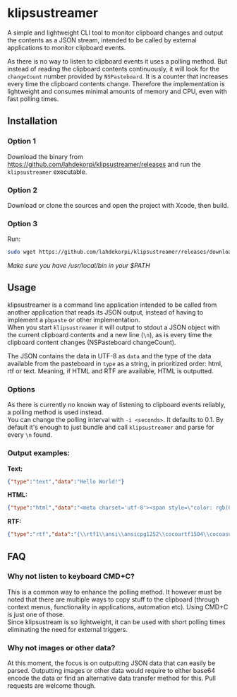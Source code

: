 # klipsustreamer
A simple and lightweight CLI tool to monitor clipboard changes and output the contents as a JSON stream, intended to be called by external applications to monitor clipboard events.

As there is no way to listen to clipboard events it uses a polling method. But instead of reading the clipboard contents continuously, it will look for the `changeCount` number provided by `NSPasteboard`. It is a counter that increases every time the clipboard contents change. Therefore the implementation is lightweight and consumes minimal amounts of memory and CPU, even with fast polling times.

## Installation
### Option 1
Download the binary from https://github.com/lahdekorpi/klipsustreamer/releases and run the `klipsustreamer` executable.
### Option 2
Download or clone the sources and open the project with Xcode, then build.
### Option 3
Run:  
```bash
sudo wget https://github.com/lahdekorpi/klipsustreamer/releases/download/v1.0.0/klipsustreamer -O /usr/local/bin/klipsustreamer && sudo chmod a+rx /usr/local/bin/klipsustreamer
```  
_Make sure you have /usr/local/bin in your $PATH_

## Usage
klipsustreamer is a command line application intended to be called from another application that reads its JSON output, instead of having to implement a `pbpaste` or other implementation.  
When you start `klipsustreamer` it will output to stdout a JSON object with the current clipboard contents and a new line (`\n`), as is every time the clipboard content changes (NSPasteboard changeCount).

The JSON contains the data in UTF-8 as `data` and the type of the data available from the pasteboard in `type` as a string, in prioritized order: html, rtf or text. Meaning, if HTML and RTF are available, HTML is outputted.

### Options
As there is currently no known way of listening to clipboard events reliably, a polling method is used instead.  
You can change the polling interval with `-i <seconds>`. It defaults to 0.1. 
By default it's enough to just bundle and call `klipsustreamer` and parse for every `\n` found.

### Output examples:
**Text:**
```json
{"type":"text","data":"Hello World!"}
```  
**HTML:**
```json
{"type":"html","data":"<meta charset='utf-8'><span style=\"color: rgb(0, 0, 0); font-family: &quot;helvetica neue&quot;; font-size: medium; font-style: normal; font-variant-ligatures: normal; font-variant-caps: normal; font-weight: normal; letter-spacing: normal; orphans: 2; text-align: start; text-indent: 0px; text-transform: none; white-space: normal; widows: 2; word-spacing: 0px; -webkit-text-stroke-width: 0px; text-decoration-style: initial; text-decoration-color: initial; display: inline !important; float: none;\">Hello World!<\/span>"}
```  
**RTF:**
```json
{"type":"rtf","data":"{\\rtf1\\ansi\\ansicpg1252\\cocoartf1504\\cocoasubrtf830\n{\\fonttbl\\f0\\fswiss\\fcharset0 Helvetica;}\n{\\colortbl;\\red255\\green255\\blue255;}\n{\\*\\expandedcolortbl;;}\n\\pard\\tx566\\tx1133\\tx1700\\tx2267\\tx2834\\tx3401\\tx3968\\tx4535\\tx5102\\tx5669\\tx6236\\tx6803\\pardirnatural\\partightenfactor0\n\n\\f0\\b\\fs24 \\cf0 Hello World!}"}
```

## FAQ

### Why not listen to keyboard CMD+C?
This is a common way to enhance the polling method. It however must be noted that there are multiple ways to copy stuff to the clipboard (through context menus, functionality in applications, automation etc). Using CMD+C is just one of those.  
Since klipsustream is so lightweight, it can be used with short polling times eliminating the need for external triggers.

### Why not images or other data?
At this moment, the focus is on outputting JSON data that can easily be parsed. Outputting images or other data would require to either base64 encode the data or find an alternative data transfer method for this. Pull requests are welcome though.
